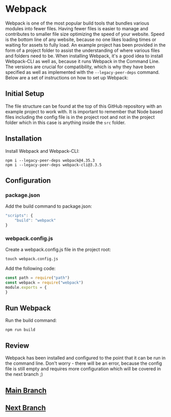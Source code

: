 # Webpack
Webpack is one of the most popular build tools that bundles various modules into fewer files. Having fewer files is easier to manage and contributes to smaller file size optimizing the speed of your website. Speed is the bottom line of any website, because no one likes loading times or waiting for assets to fully load. An example project has been provided in the form of a project folder to assist the understanding of where various files and folders need to be. When installing Webpack, it's a good idea to install Webpack-CLI as well as, because it runs Webpack in the Command Line. The versions are crucial for compatibility, which is why they have been specified as well as implemented with the `--legacy-peer-deps` command. Below are a set of instructions on how to set up Webpack: 

## Initial Setup
The file structure can be found at the top of this GitHub repository with an example project to work with. It is important to remember that Node based files including the config file is in the project root and not in the project folder which in this case is anything inside the `src` folder.

## Installation
Install Webpack and Webpack-CLI:
```
npm i --legacy-peer-deps webpack@4.35.3
npm i --legacy-peer-deps webpack-cli@3.3.5
```

## Configuration
### package.json
Add the build command to package.json:
```js
"scripts": {
    "build": "webpack"
}
```

### webpack.config.js
Create a webpack.config.js file in the project root:
```
touch webpack.config.js
```
Add the following code:
```js
const path = require("path")
const webpack = require("webpack")
module.exports = {
}
```

## Run Webpack
Run the build command: 
```
npm run build
```

## Review
Webpack has been installed and configured to the point that it can be run in the command line. Don't worry - there will be an error, because the config file is still empty and requires more configuration which will be covered in the next branch ;)

## [Main Branch](https://github.com/michihodges/webpack-basics)
## [Next Branch](https://github.com/michihodges/webpack-basics/tree/04-webpack-entry)
